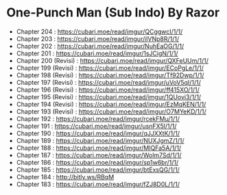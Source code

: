 # One-Punch Man (Sub Indo) By Razor
* Chapter 204 : https://cubari.moe/read/imgur/QCggwcI/1/1/
* Chapter 203 : https://cubari.moe/read/imgur/ilVNp8R/1/1/
* Chapter 202 : https://cubari.moe/read/imgur/NuhEaOG/1/1/
* Chapter 201 : https://cubari.moe/read/imgur/1sJCigN/1/1/
* Chapter 200 (Revisi) : https://cubari.moe/read/imgur/QXFeUUm/1/1/
* Chapter 199 (Revisi) : https://cubari.moe/read/imgur/ECoPgLe/1/1/
* Chapter 198 (Revisi) : https://cubari.moe/read/imgur/Tf92Dwp/1/1/
* Chapter 197 (Revisi) : https://cubari.moe/read/imgur/uVoV5qI/1/1/
* Chapter 196 (Revisi) : https://cubari.moe/read/imgur/ff415XO/1/1/
* Chapter 195 (Revisi) : https://cubari.moe/read/imgur/1QUovi3/1/1/
* Chapter 194 (Revisi) : https://cubari.moe/read/imgur/EzMqKEN/1/1/
* Chapter 193 (Revisi) : https://cubari.moe/read/imgur/O7MYeKD/1/1/
* Chapter 192 : https://cubari.moe/read/imgur/rcekFMu/1/1/
* Chapter 191 : https://cubari.moe/read/imgur/usnFX5l/1/1/
* Chapter 190 : https://cubari.moe/read/imgur/qJJXXtK/1/1/
* Chapter 189 : https://cubari.moe/read/imgur/NUXJgmZ/1/1/
* Chapter 188 : https://cubari.moe/read/imgur/MIQFa5A/1/1/
* Chapter 187 : https://cubari.moe/read/imgur/Wolm7Sd/1/1/
* Chapter 186 : https://cubari.moe/read/imgur/sp1w6br/1/1/
* Chapter 185 : https://cubari.moe/read/imgur/btExsQG/1/1/
* Chapter 184 : http://bitly.ws/RBqM
* Chapter 183 : https://cubari.moe/read/imgur/fZJ8D0L/1/1/
